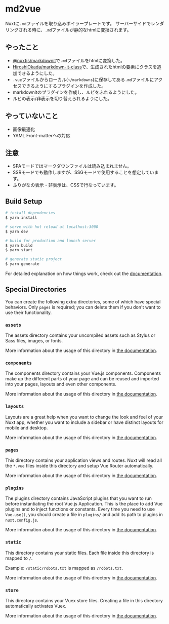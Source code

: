 # md2vue

Nuxtに`.md`ファイルを取り込みボイラープレートです。
サーバーサイドでレンダリングされる時に、`.md`ファイルが静的なhtmlに変換されます。

## やったこと
- [@nuxtjs/markdownit](https://github.com/nuxt-community/markdownit-module)で`.md`ファイルをhtmlに変換した。
- [HiroshiOkada/markdown-it-class](https://github.com/HiroshiOkada/markdown-it-class)で、生成されたhtmlの要素にクラスを追加できるようにした。
- `.vue`ファイルからローカル(`~/markdowns`)に保存してある`.md`ファイルにアクセスできるようにするプラグインを作成した。
- markdownitのプラグインを作成し、ルビをふれるようにした。
- ルビの表示/非表示を切り替えられるようにした。

## やっていないこと
- 画像最適化
- YAML Front-matterへの対応

## 注意
- SPAモードではマークダウンファイルは読み込まれません。
- SSRモードでも動作しますが、SSGモードで使用することを想定しています。
- ふりがなの表示・非表示は、CSSで行なっています。


## Build Setup

```bash
# install dependencies
$ yarn install

# serve with hot reload at localhost:3000
$ yarn dev

# build for production and launch server
$ yarn build
$ yarn start

# generate static project
$ yarn generate
```

For detailed explanation on how things work, check out the [documentation](https://nuxtjs.org).

## Special Directories

You can create the following extra directories, some of which have special behaviors. Only `pages` is required; you can delete them if you don't want to use their functionality.

### `assets`

The assets directory contains your uncompiled assets such as Stylus or Sass files, images, or fonts.

More information about the usage of this directory in [the documentation](https://nuxtjs.org/docs/2.x/directory-structure/assets).

### `components`

The components directory contains your Vue.js components. Components make up the different parts of your page and can be reused and imported into your pages, layouts and even other components.

More information about the usage of this directory in [the documentation](https://nuxtjs.org/docs/2.x/directory-structure/components).

### `layouts`

Layouts are a great help when you want to change the look and feel of your Nuxt app, whether you want to include a sidebar or have distinct layouts for mobile and desktop.

More information about the usage of this directory in [the documentation](https://nuxtjs.org/docs/2.x/directory-structure/layouts).


### `pages`

This directory contains your application views and routes. Nuxt will read all the `*.vue` files inside this directory and setup Vue Router automatically.

More information about the usage of this directory in [the documentation](https://nuxtjs.org/docs/2.x/get-started/routing).

### `plugins`

The plugins directory contains JavaScript plugins that you want to run before instantiating the root Vue.js Application. This is the place to add Vue plugins and to inject functions or constants. Every time you need to use `Vue.use()`, you should create a file in `plugins/` and add its path to plugins in `nuxt.config.js`.

More information about the usage of this directory in [the documentation](https://nuxtjs.org/docs/2.x/directory-structure/plugins).

### `static`

This directory contains your static files. Each file inside this directory is mapped to `/`.

Example: `/static/robots.txt` is mapped as `/robots.txt`.

More information about the usage of this directory in [the documentation](https://nuxtjs.org/docs/2.x/directory-structure/static).

### `store`

This directory contains your Vuex store files. Creating a file in this directory automatically activates Vuex.

More information about the usage of this directory in [the documentation](https://nuxtjs.org/docs/2.x/directory-structure/store).
